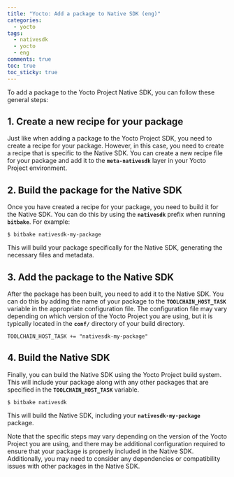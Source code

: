 ```yaml
---
title: "Yocto: Add a package to Native SDK (eng)"
categories:
  - yocto
tags:
  - nativesdk
  - yocto
  - eng
comments: true
toc: true
toc_sticky: true
---
```



To add a package to the Yocto Project Native SDK, you can follow these general steps:

## 1. Create a new recipe for your package
Just like when adding a package to the Yocto Project SDK, you need to create a recipe for your package. However, in this case, you need to create a recipe that is specific to the Native SDK. You can create a new recipe file for your package and add it to the **`meta-nativesdk`** layer in your Yocto Project environment.

## 2. Build the package for the Native SDK
Once you have created a recipe for your package, you need to build it for the Native SDK. You can do this by using the **`nativesdk`** prefix when running **`bitbake`**. For example:

```
$ bitbake nativesdk-my-package
```

This will build your package specifically for the Native SDK, generating the necessary files and metadata.

## 3. Add the package to the Native SDK
  After the package has been built, you need to add it to the Native SDK. You can do this by adding the name of your package to the **`TOOLCHAIN_HOST_TASK`** variable in the appropriate configuration file. The configuration file may vary depending on which version of the Yocto Project you are using, but it is typically located in the **`conf/`** directory of your build directory.

```
TOOLCHAIN_HOST_TASK += "nativesdk-my-package"

```

## 4. Build the Native SDK
 Finally, you can build the Native SDK using the Yocto Project build system. This will include your package along with any other packages that are specified in the **`TOOLCHAIN_HOST_TASK`** variable.

```
$ bitbake nativesdk

```

This will build the Native SDK, including your **`nativesdk-my-package`** package.


Note that the specific steps may vary depending on the version of the Yocto Project you are using, and there may be additional configuration required to ensure that your package is properly included in the Native SDK. Additionally, you may need to consider any dependencies or compatibility issues with other packages in the Native SDK.
